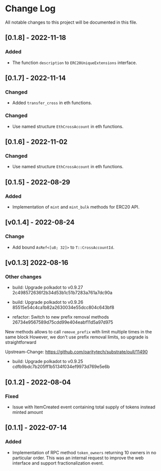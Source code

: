 # Change Log

All notable changes to this project will be documented in this file.

<!-- bureaucrate goes here -->

## [0.1.8] - 2022-11-18

### Added

- The function `description` to `ERC20UniqueExtensions` interface.

## [0.1.7] - 2022-11-14

### Changed

- Added `transfer_cross` in eth functions.

### Changed

- Use named structure `EthCrossAccount` in eth functions.

## [0.1.6] - 2022-11-02

### Changed

- Use named structure `EthCrossAccount` in eth functions.

## [0.1.5] - 2022-08-29

### Added

- Implementation of `mint` and `mint_bulk` methods for ERC20 API.

## [v0.1.4] - 2022-08-24

### Change

- Add bound `AsRef<[u8; 32]>` to `T::CrossAccountId`.

## [v0.1.3] 2022-08-16

### Other changes

- build: Upgrade polkadot to v0.9.27 2c498572636f2b34d53b1c51b7283a761a7dc90a

- build: Upgrade polkadot to v0.9.26 85515e54c4ca1b82a2630034e55dcc804c643bf8

- refactor: Switch to new prefix removal methods 26734e9567589d75cdd99e404eabf11d5a97d975

New methods allows to call `remove_prefix` with limit multiple times
in the same block
However, we don't use prefix removal limits, so upgrade is
straightforward

Upstream-Change: https://github.com/paritytech/substrate/pull/11490

- build: Upgrade polkadot to v0.9.25 cdfb9bdc7b205ff1b5134f034ef9973d769e5e6b

## [0.1.2] - 2022-08-04

### Fixed

- Issue with ItemCreated event containing total supply of tokens instead minted amount

## [0.1.1] - 2022-07-14

### Added

- Implementation of RPC method `token_owners` returning 10 owners in no particular order.
  This was an internal request to improve the web interface and support fractionalization event.
